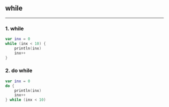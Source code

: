 ## while

---

### 1. while

```kotlin
var inx = 0
while (inx < 10) {
    println(inx)
    inx++
}
```

### 2. do while

```kotlin
var inx = 0
do {
    println(inx)
    inx++
} while (inx < 10)
```